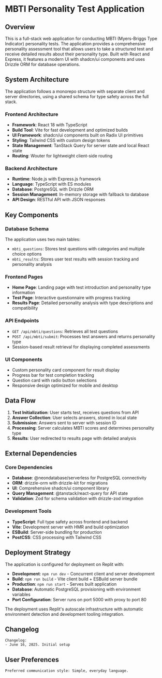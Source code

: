 # MBTI Personality Test Application

## Overview

This is a full-stack web application for conducting MBTI (Myers-Briggs Type Indicator) personality tests. The application provides a comprehensive personality assessment tool that allows users to take a structured test and receive detailed results about their personality type. Built with React and Express, it features a modern UI with shadcn/ui components and uses Drizzle ORM for database operations.

## System Architecture

The application follows a monorepo structure with separate client and server directories, using a shared schema for type safety across the full stack.

### Frontend Architecture
- **Framework**: React 18 with TypeScript
- **Build Tool**: Vite for fast development and optimized builds
- **UI Framework**: shadcn/ui components built on Radix UI primitives
- **Styling**: Tailwind CSS with custom design tokens
- **State Management**: TanStack Query for server state and local React state
- **Routing**: Wouter for lightweight client-side routing

### Backend Architecture
- **Runtime**: Node.js with Express.js framework
- **Language**: TypeScript with ES modules
- **Database**: PostgreSQL with Drizzle ORM
- **Session Management**: In-memory storage with fallback to database
- **API Design**: RESTful API with JSON responses

## Key Components

### Database Schema
The application uses two main tables:
- `mbti_questions`: Stores test questions with categories and multiple choice options
- `mbti_results`: Stores user test results with session tracking and personality analysis

### Frontend Pages
- **Home Page**: Landing page with test introduction and personality type information
- **Test Page**: Interactive questionnaire with progress tracking
- **Results Page**: Detailed personality analysis with type descriptions and compatibility

### API Endpoints
- `GET /api/mbti/questions`: Retrieves all test questions
- `POST /api/mbti/submit`: Processes test answers and returns personality type
- Session-based result retrieval for displaying completed assessments

### UI Components
- Custom personality card component for result display
- Progress bar for test completion tracking
- Question card with radio button selections
- Responsive design optimized for mobile and desktop

## Data Flow

1. **Test Initialization**: User starts test, receives questions from API
2. **Answer Collection**: User selects answers, stored in local state
3. **Submission**: Answers sent to server with session ID
4. **Processing**: Server calculates MBTI scores and determines personality type
5. **Results**: User redirected to results page with detailed analysis

## External Dependencies

### Core Dependencies
- **Database**: @neondatabase/serverless for PostgreSQL connectivity
- **ORM**: drizzle-orm with drizzle-kit for migrations
- **UI**: Comprehensive shadcn/ui component library
- **Query Management**: @tanstack/react-query for API state
- **Validation**: Zod for schema validation with drizzle-zod integration

### Development Tools
- **TypeScript**: Full type safety across frontend and backend
- **Vite**: Development server with HMR and build optimization
- **ESBuild**: Server-side bundling for production
- **PostCSS**: CSS processing with Tailwind CSS

## Deployment Strategy

The application is configured for deployment on Replit with:
- **Development**: `npm run dev` - Concurrent client and server development
- **Build**: `npm run build` - Vite client build + ESBuild server bundle
- **Production**: `npm run start` - Serves built application
- **Database**: Automatic PostgreSQL provisioning with environment variables
- **Port Configuration**: Server runs on port 5000 with proxy to port 80

The deployment uses Replit's autoscale infrastructure with automatic environment detection and development tooling integration.

## Changelog

```
Changelog:
- June 16, 2025. Initial setup
```

## User Preferences

```
Preferred communication style: Simple, everyday language.
```